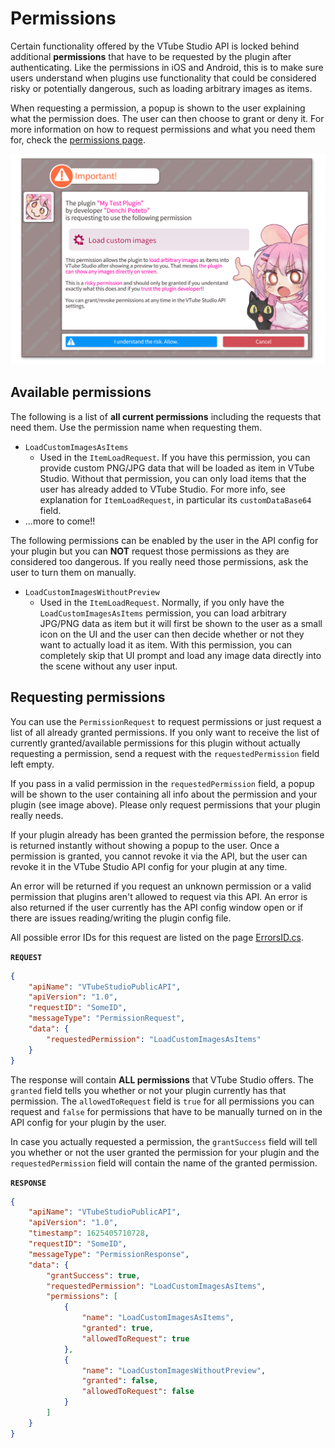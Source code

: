 # Permissions

Certain functionality offered by the VTube Studio API is locked behind additional **permissions** that have to be requested by the plugin after authenticating. Like the permissions in iOS and Android, this is to make sure users understand when plugins use functionality that could be considered risky or potentially dangerous, such as loading arbitrary images as items.

When requesting a permission, a popup is shown to the user explaining what the permission does. The user can then choose to grant or deny it. For more information on how to request permissions and what you need them for, check the [permissions page](Permissions/).

[![VTube Studio Permission Request Screen](/Images/vts_api_permissions_1_transparent.png)](Permissions/)

## Available permissions

The following is a list of **all current permissions** including the requests that need them. Use the permission name when requesting them.

* `LoadCustomImagesAsItems`
  * Used in the `ItemLoadRequest`. If you have this permission, you can provide custom PNG/JPG data that will be loaded as item in VTube Studio. Without that permission, you can only load items that the user has already added to VTube Studio. For more info, see explanation for `ItemLoadRequest`, in particular its `customDataBase64` field.
* ...more to come!!
 
The following permissions can be enabled by the user in the API config for your plugin but you can **NOT** request those permissions as they are considered too dangerous. If you really need those permissions, ask the user to turn them on manually.

* `LoadCustomImagesWithoutPreview`
  * Used in the `ItemLoadRequest`. Normally, if you only have the `LoadCustomImagesAsItems` permission, you can load arbitrary JPG/PNG data as item but it will first be shown to the user as a small icon on the UI and the user can then decide whether or not they want to actually load it as item. With this permission, you can completely skip that UI prompt and load any image data directly into the scene without any user input.


## Requesting permissions

You can use the `PermissionRequest` to request permissions or just request a list of all already granted permissions. If you only want to receive the list of currently granted/available permissions for this plugin without actually requesting a permission, send a request with the `requestedPermission` field left empty.

If you pass in a valid permission in the `requestedPermission` field, a popup will be shown to the user containing all info about the permission and your plugin (see image above). Please only request permissions that your plugin really needs.

If your plugin already has been granted the permission before, the response is returned instantly without showing a popup to the user. Once a permission is granted, you cannot revoke it via the API, but the user can revoke it in the VTube Studio API config for your plugin at any time.

An error will be returned if you request an unknown permission or a valid permission that plugins aren't allowed to request via this API. An error is also returned if the user currently has the API config window open or if there are issues reading/writing the plugin config file.

All possible error IDs for this request are listed on the page [ErrorsID.cs](https://github.com/DenchiSoft/VTubeStudio/blob/master/Files/ErrorID.cs).


**`REQUEST`**
```json
{
	"apiName": "VTubeStudioPublicAPI",
	"apiVersion": "1.0",
	"requestID": "SomeID",
	"messageType": "PermissionRequest",
	"data": {
		"requestedPermission": "LoadCustomImagesAsItems"
	}
}
```

The response will contain **ALL permissions** that VTube Studio offers. The `granted` field tells you whether or not your plugin currently has that permission. The `allowedToRequest` field is `true` for all permissions you can request and `false` for permissions that have to be manually turned on in the API config for your plugin by the user.

In case you actually requested a permission, the `grantSuccess` field will tell you whether or not the user granted the permission for your plugin and the `requestedPermission` field will contain the name of the granted permission.

**`RESPONSE`**
```json
{
	"apiName": "VTubeStudioPublicAPI",
	"apiVersion": "1.0",
	"timestamp": 1625405710728,
	"requestID": "SomeID",
	"messageType": "PermissionResponse",
	"data": {
		"grantSuccess": true,
		"requestedPermission": "LoadCustomImagesAsItems",
		"permissions": [
			{
				"name": "LoadCustomImagesAsItems",
				"granted": true,
				"allowedToRequest": true
			},
			{
				"name": "LoadCustomImagesWithoutPreview",
				"granted": false,
				"allowedToRequest": false
			}
		]
	}
}
```

